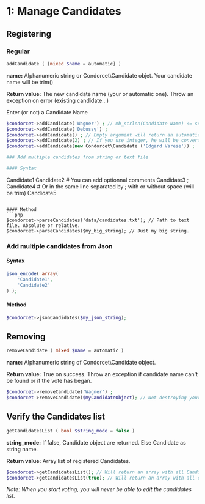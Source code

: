 # 1: Manage Candidates

## Registering

### Regular

```php
addCandidate ( [mixed $name = automatic] ) 
```
**name:** Alphanumeric string or Condorcet\Candidate objet. Your candidate name will be trim()    

**Return value:** The new candidate name (your or automatic one). Throw an exception on error (existing candidate...)    

Enter (or not) a Candidate Name 

```php
$condorcet->addCandidate('Wagner') ; // mb_strlen(Candidate Name) <= self::MAX_LENGTH_CANDIDATE_ID, Default: 30
$condorcet->addCandidate('Debussy') ;  
$condorcet->addCandidate() ; // Empty argument will return an automatic candidate name for you (From A to ZZZZZ)  
$condorcet->addCandidate(2) ; // If you use integer, he will be converted to string (= '2')
$condorcet->addCandidate(new Condorcet\Candidate ('Edgard Varèse')) ;

### Add multiple candidates from string or text file

#### Syntax
```
Candidate1
Candidate2 # You can add optionnal comments
Candidate3 ; Candidate4 # Or in the same line separated by ; with or without space (will be trim)
Candidate5
``` 

#### Method
```php
$condorcet->parseCandidates('data/candidates.txt'); // Path to text file. Absolute or relative.
$condorcet->parseCandidates($my_big_string); // Just my big string.
```

### Add multiple candidates from Json

#### Syntax
```php
json_encode( array(
	'Candidate1',
	'Candidate2'
) );
``` 

#### Method
```php
$condorcet->jsonCandidates($my_json_string);
```

## Removing
```php
removeCandidate ( mixed $name = automatic )
```
**name:** Alphanumeric string of Condorcet\Candidate object.   

**Return value:** True on success. Throw an exception if candidate name can't be found or if the vote has began.


```php
$condorcet->removeCandidate('Wagner') ;
$condorcet->removeCandidate($myCandidateObject); // Not destroying your Candidate object. But just unlink it from this Election.
```


## Verify the Candidates list
```php
getCandidatesList ( bool $string_mode = false )
```
**string_mode:** If false, Candidate object are returned. Else Candidate as string name.

**Return value:** Array list of registered Candidates.


```php
$condorcet->getCandidatesList(); // Will return an array with all Candidate object.
$condorcet->getCandidatesList(true); // Will return an array with all candidate name as string.
```

_Note: When you start voting, you will never be able to edit the candidates list._  